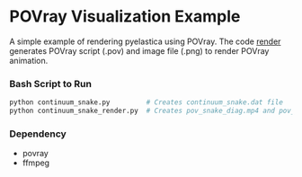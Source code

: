 # POVray Visualization Example

A simple example of rendering pyelastica using POVray.
The code [render](continuum_snake_render.py) generates POVray script (.pov) and image file (.png) to render POVray animation.

### Bash Script to Run
``` bash
python continuum_snake.py         # Creates continuum_snake.dat file
python continuum_snake_render.py  # Creates pov_snake_diag.mp4 and pov_snake_top.mp4 file (3-5 minutes)
```

### Dependency
- povray
- ffmpeg
